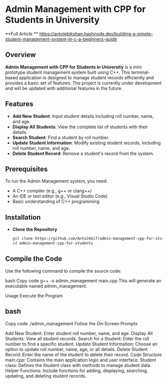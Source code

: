 # Admin Management with CPP for Students in University
**Full Article **
https://antojebikshan.hashnode.dev/building-a-simple-student-management-system-in-c-a-beginners-guide
## Overview

**Admin Management with CPP for Students in University** is a mini prototype student management system built using C++. This terminal-based application is designed to manage student records efficiently and provides a basic set of features. The project is currently under development and will be updated with additional features in the future.

## Features

- **Add New Student**: Input student details including roll number, name, and age.
- **Display All Students**: View the complete list of students with their details.
- **Search Student**: Find a student by roll number.
- **Update Student Information**: Modify existing student records, including roll number, name, and age.
- **Delete Student Record**: Remove a student's record from the system.

## Prerequisites

To run the Admin Management system, you need:

- A C++ compiler (e.g., g++ or clang++)
- An IDE or text editor (e.g., Visual Studio Code)
- Basic understanding of C++ programming

## Installation

- **Clone the Repository**

  ```bash
  git clone https://github.com/AntoJebi7/admin-management-cpp-for-students.git
  cd admin-management-cpp-for-students
## Compile the Code

Use the following command to compile the source code:

bash
Copy code
g++ -o admin_management main.cpp
This will generate an executable named admin_management.

Usage
Execute the Program

## bash
Copy code
./admin_management
Follow the On-Screen Prompts

Add New Student: Enter student roll number, name, and age.
Display All Students: View all student records.
Search for a Student: Enter the roll number to find a specific student.
Update Student Information: Choose an option to update roll number, name, age, or all details.
Delete Student Record: Enter the name of the student to delete their record.
Code Structure
main.cpp: Contains the main application logic and user interface.
Student class: Defines the Student class with methods to manage student data.
Helper Functions: Include functions for adding, displaying, searching, updating, and deleting student records.
